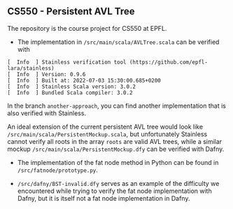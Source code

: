 ## CS550 - Persistent AVL Tree

The repository is the course project for CS550 at EPFL.

- The implementation in `/src/main/scala/AVLTree.scala` can be verified with

```
[  Info  ] Stainless verification tool (https://github.com/epfl-lara/stainless)
[  Info  ] Version: 0.9.6
[  Info  ] Built at: 2022-07-03 15:30:00.685+0200
[  Info  ] Stainless Scala version: 3.0.2
[  Info  ] Bundled Scala compiler: 3.0.2
```

In the branch `another-approach`, you can find another implementation that is also verified with Stainless.

An ideal extension of the current persistent AVL tree would look like `/src/main/scala/PersistentMockup.scala`, but unfortunately Stainless cannot verify all roots in the array `roots` are valid AVL trees, while a similar mockup `/src/main/scala/PersistentMockup.dfy` can be verified with Dafny.

- The implementation of the fat node method in Python can be found in `/src/fatnode/prototype.py`.

- `/src/dafny/BST-invalid.dfy` serves as an example of the difficulty we encountered while trying to verify the fat node implementation with Dafny, but it is itself not a fat node implementation in Dafny.